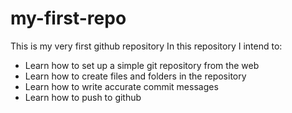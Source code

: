 # my-first-repo
This is my very first github repository
In this repository I intend to:
- Learn how to set up a simple git repository from the web
- Learn how to create files and folders in the repository
- Learn how to write accurate commit messages
- Learn how to push to github
